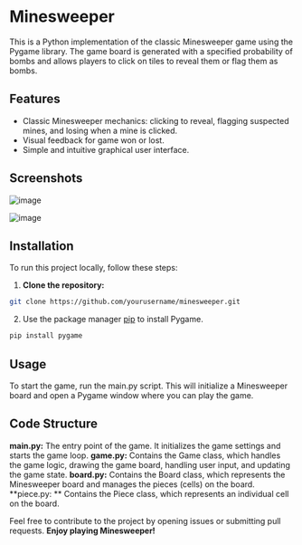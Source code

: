 # Minesweeper
This is a Python implementation of the classic Minesweeper game using the Pygame library. The game board is generated with a specified probability of bombs and allows players to click on tiles to reveal them or flag them as bombs.

## Features
- Classic Minesweeper mechanics: clicking to reveal, flagging suspected mines, and losing when a mine is clicked.
- Visual feedback for game won or lost.
- Simple and intuitive graphical user interface.


## Screenshots  
![image](https://github.com/alomj/Minesweeper/assets/144105248/e8632010-2785-4f3a-9a42-61fd567881d8)

![image](https://github.com/alomj/Minesweeper/assets/144105248/131690bd-7d92-459e-898b-0ea513053cc6)


## Installation

To run this project locally, follow these steps:
1. **Clone the repository:**
```bash
git clone https://github.com/yourusername/minesweeper.git
```
2. Use the package manager [pip](https://pip.pypa.io/en/stable/) to install Pygame.

```bash
pip install pygame
```

## Usage
To start the game, run the main.py script. This will initialize a Minesweeper board and open a Pygame window where you can play the game.

## Code Structure
 **main.py:** The entry point of the game. It initializes the game settings and starts the game loop.
 **game.py:** Contains the Game class, which handles the game logic, drawing the game board, handling user input, and updating the game state.
 **board.py:** Contains the Board class, which represents the Minesweeper board and manages the pieces (cells) on the board.
 **piece.py: ** Contains the Piece class, which represents an individual cell on the board.


 Feel free to contribute to the project by opening issues or submitting pull requests.  **Enjoy playing Minesweeper!**


